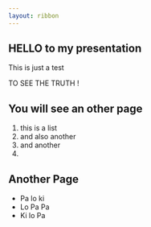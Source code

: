 ```yaml
---
layout: ribbon
---
```

## HELLO to my presentation 
This is just a test

TO SEE THE TRUTH !

## You will see an other page
1. this is a list
2. and also another 
3. and another
4. 

## Another Page
* Pa lo ki
* Lo Pa Pa
* Ki lo Pa
